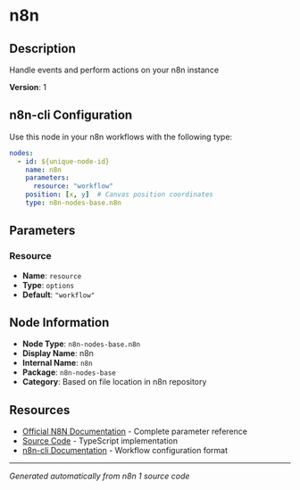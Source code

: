 # n8n

## Description

Handle events and perform actions on your n8n instance

**Version**: 1

## n8n-cli Configuration

Use this node in your n8n workflows with the following type:

```yaml
nodes:
  - id: ${unique-node-id}
    name: n8n
    parameters:
      resource: "workflow"
    position: [x, y]  # Canvas position coordinates
    type: n8n-nodes-base.n8n
```

## Parameters

### Resource

- **Name**: `resource`
- **Type**: `options`
- **Default**: `"workflow"`


## Node Information

- **Node Type**: `n8n-nodes-base.n8n`
- **Display Name**: n8n
- **Internal Name**: `n8n`
- **Package**: `n8n-nodes-base`
- **Category**: Based on file location in n8n repository

## Resources

- [Official N8N Documentation](https://docs.n8n.io/integrations/builtin/core-nodes/n8n-nodes-base.n8n/) - Complete parameter reference
- [Source Code](https://github.com/n8n-io/n8n/blob/master/packages/nodes-base/nodes/N8n/N8n.node.ts) - TypeScript implementation
- [n8n-cli Documentation](https://github.com/edenreich/n8n-cli) - Workflow configuration format

---
*Generated automatically from n8n 1 source code*
